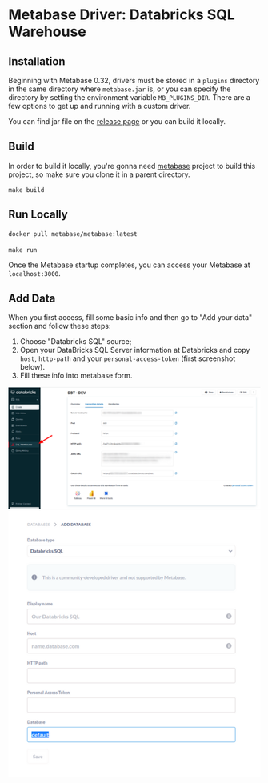 # Metabase Driver: Databricks SQL Warehouse

## Installation

Beginning with Metabase 0.32, drivers must be stored in a `plugins` directory in the same directory where `metabase.jar` is, or you can specify the directory by setting the environment variable `MB_PLUGINS_DIR`. There are a few options to get up and running with a custom driver.

You can find jar file on the [release page](https://github.com/schumannc/databricks-sql-driver/releases) or you can build it locally.
## Build

In order to build it locally, you're gonna need [metabase](https://github.com/metabase/metabase) project to build this project, so make sure you clone it in a parent directory. 

```
make build
```

## Run Locally

```
docker pull metabase/metabase:latest

make run
```
Once the Metabase startup completes, you can access your Metabase at `localhost:3000`.

## Add Data

When you first access, fill some basic info and then go to "Add your data" section and follow these steps:
1. Choose "Databricks SQL" source;
2. Open your DataBricks SQL Server information at Databricks and copy `host`, `http-path` and your `personal-access-token` (first screenshot below).
3. Fill these info into metabase form.


![](screenshots/databricks-sql.png)
![](screenshots/metabase-form.png)

